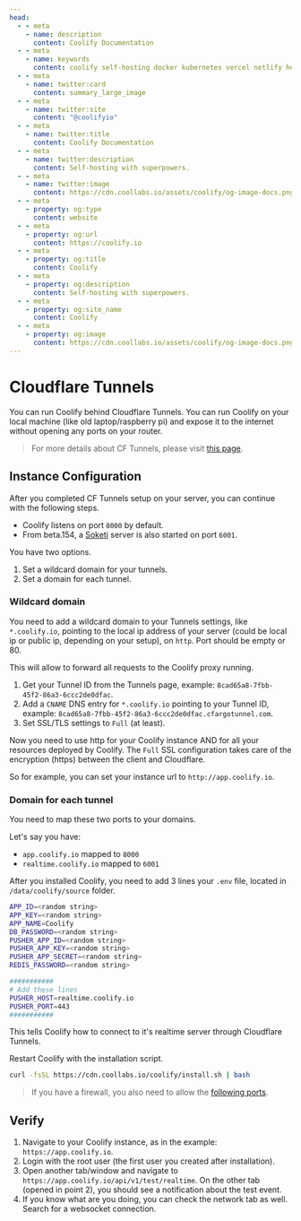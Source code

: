 ```yaml
---
head:
  - - meta
    - name: description
      content: Coolify Documentation
  - - meta
    - name: keywords
      content: coolify self-hosting docker kubernetes vercel netlify heroku render digitalocean aws gcp azure
  - - meta
    - name: twitter:card
      content: summary_large_image
  - - meta
    - name: twitter:site
      content: "@coolifyio"
  - - meta
    - name: twitter:title
      content: Coolify Documentation
  - - meta
    - name: twitter:description
      content: Self-hosting with superpowers.
  - - meta
    - name: twitter:image
      content: https://cdn.coollabs.io/assets/coolify/og-image-docs.png
  - - meta
    - property: og:type
      content: website
  - - meta
    - property: og:url
      content: https://coolify.io
  - - meta
    - property: og:title
      content: Coolify
  - - meta
    - property: og:description
      content: Self-hosting with superpowers.
  - - meta
    - property: og:site_name
      content: Coolify
  - - meta
    - property: og:image
      content: https://cdn.coollabs.io/assets/coolify/og-image-docs.png
---
```


# Cloudflare Tunnels

You can run Coolify behind Cloudflare Tunnels. You can run Coolify on your local machine (like old laptop/raspberry pi) and expose it to the internet without opening any ports on your router.

> For more details about CF Tunnels, please visit [this page](https://developers.cloudflare.com/cloudflare-one/connections/connect-networks/).

## Instance Configuration

After you completed CF Tunnels setup on your server, you can continue with the following steps.

- Coolify listens on port `8000` by default.
- From beta.154, a [Soketi](https://docs.soketi.app/) server is also started on port `6001`.


You have two options.
1. Set a wildcard domain for your tunnels.
2. Set a domain for each tunnel.

### Wildcard domain

You need to add a wildcard domain to your Tunnels settings, like `*.coolify.io`, pointing to the local ip address of your server (could be local ip or public ip, depending on your setup), on `http`. Port should be empty or 80.

This will allow to forward all requests to the Coolify proxy running.

1. Get your Tunnel ID from the Tunnels page, example: `8cad65a8-7fbb-45f2-86a3-6ccc2de0dfac`.
2. Add a `CNAME` DNS entry for `*.coolify.io` pointing to your Tunnel ID, example: `8cad65a8-7fbb-45f2-86a3-6ccc2de0dfac.cfargotunnel.com`.
3. Set SSL/TLS settings to `Full` (at least).

Now you need to use http for your Coolify instance AND for all your resources deployed by Coolify. The `Full` SSL configuration takes care of the encryption (https) between the client and Cloudflare.

So for example, you can set your instance url to `http://app.coolify.io`. 

### Domain for each tunnel
You need to map these two ports to your domains.

Let's say you have:
- `app.coolify.io` mapped to `8000`
- `realtime.coolify.io` mapped to `6001`

After you installed Coolify, you need to add 3 lines your `.env` file, located in `/data/coolify/source` folder.

```bash
APP_ID=<random string>
APP_KEY=<random string>
APP_NAME=Coolify
DB_PASSWORD=<random string>
PUSHER_APP_ID=<random string>
PUSHER_APP_KEY=<random string>
PUSHER_APP_SECRET=<random string>
REDIS_PASSWORD=<random string>

###########
# Add these lines
PUSHER_HOST=realtime.coolify.io
PUSHER_PORT=443
###########
```

This tells Coolify how to connect to it's realtime server through Cloudflare Tunnels.

Restart Coolify with the installation script.

```bash
curl -fsSL https://cdn.coollabs.io/coolify/install.sh | bash
```

> If you have a firewall, you also need to allow the [following ports](../server/firewall.md).
## Verify

1. Navigate to your Coolify instance, as in the example: `https://app.coolify.io`.
2. Login with the root user (the first user you created after installation).
3. Open another tab/window and navigate to `https://app.coolify.io/api/v1/test/realtime`. On the other tab (opened in point 2), you should see a notification about the test event.
4. If you know what are you doing, you can check the network tab as well. Search for a websocket connection.

